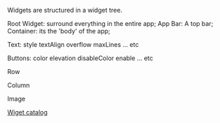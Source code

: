 Widgets are structured in a widget tree.

Root Widget: surround everything in the entire app;
App Bar: A top bar;
Container: its the 'body' of the app;

Text: 
	style
	textAlign
	overflow
	maxLines
	... etc

Buttons:
	color
	elevation
	disableColor
	enable
	... etc

Row

Column

Image


[Wiget catalog](https://docs.flutter.dev/ui/widgets)